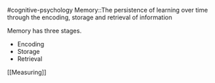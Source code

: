 #cognitive-psychology 
Memory::The persistence of learning over time through the encoding, storage and retrieval of information

Memory has three stages. 

- Encoding
- Storage
- Retrieval


[[Measuring]]
